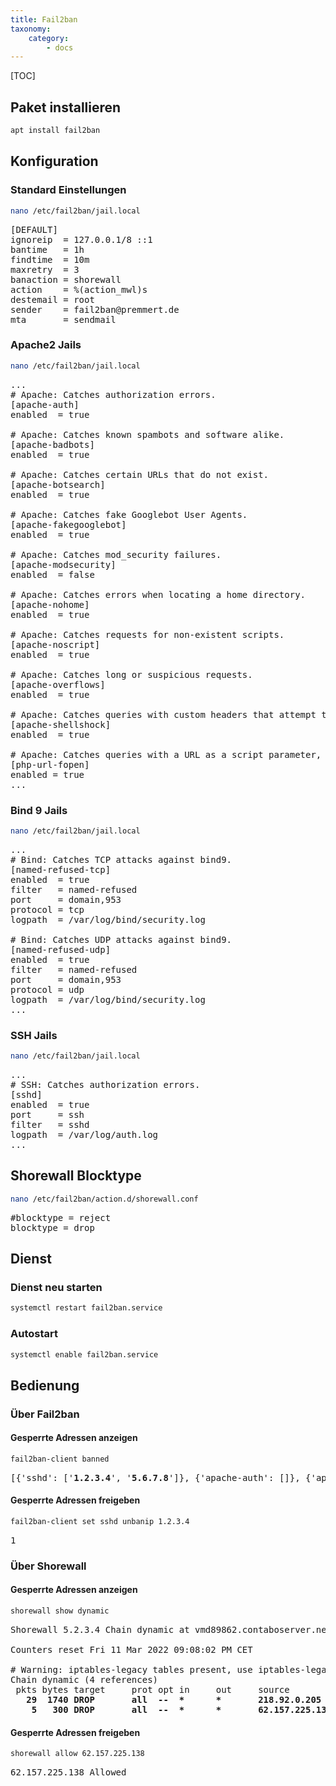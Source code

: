 ```yaml
---
title: Fail2ban
taxonomy:
    category:
        - docs
---
```


[TOC]

## Paket installieren

```bash
apt install fail2ban
```

## Konfiguration

### Standard Einstellungen

```bash
nano /etc/fail2ban/jail.local
```

<pre>
[DEFAULT]
ignoreip  = 127.0.0.1/8 ::1
bantime   = 1h
findtime  = 10m
maxretry  = 3
banaction = shorewall
action    = %(action_mwl)s
destemail = root
sender    = fail2ban@premmert.de
mta       = sendmail
</pre>

### Apache2 Jails

```bash
nano /etc/fail2ban/jail.local
```

<pre>
...
# Apache: Catches authorization errors.
[apache-auth]
enabled  = true

# Apache: Catches known spambots and software alike.
[apache-badbots]
enabled  = true

# Apache: Catches certain URLs that do not exist.
[apache-botsearch]
enabled  = true

# Apache: Catches fake Googlebot User Agents.
[apache-fakegooglebot]
enabled  = true

# Apache: Catches mod_security failures.
[apache-modsecurity]
enabled  = false

# Apache: Catches errors when locating a home directory.
[apache-nohome]
enabled  = true

# Apache: Catches requests for non-existent scripts.
[apache-noscript]
enabled  = true

# Apache: Catches long or suspicious requests.
[apache-overflows]
enabled  = true

# Apache: Catches queries with custom headers that attempt to exploit the Shellshock bug.
[apache-shellshock]
enabled  = true

# Apache: Catches queries with a URL as a script parameter, which may be an indication of a fopen url php injection.
[php-url-fopen]
enabled = true
...
</pre>

### Bind 9 Jails

```bash
nano /etc/fail2ban/jail.local
```

<pre>
...
# Bind: Catches TCP attacks against bind9.
[named-refused-tcp]
enabled  = true
filter   = named-refused
port     = domain,953
protocol = tcp
logpath  = /var/log/bind/security.log

# Bind: Catches UDP attacks against bind9.
[named-refused-udp]
enabled  = true
filter   = named-refused
port     = domain,953
protocol = udp
logpath  = /var/log/bind/security.log
...
</pre>

### SSH Jails

```bash
nano /etc/fail2ban/jail.local
```

<pre>
...
# SSH: Catches authorization errors.
[sshd]
enabled  = true
port     = ssh
filter   = sshd
logpath  = /var/log/auth.log
...
</pre>

## Shorewall Blocktype

```bash
nano /etc/fail2ban/action.d/shorewall.conf
```

<pre>
#blocktype = reject
blocktype = drop
</pre>

## Dienst

### Dienst neu starten

```bash
systemctl restart fail2ban.service
```

### Autostart

```bash
systemctl enable fail2ban.service
```

## Bedienung

### Über Fail2ban

#### Gesperrte Adressen anzeigen

```bash
fail2ban-client banned
```

<pre>
[{'sshd': ['<b>1.2.3.4</b>', '<b>5.6.7.8</b>']}, {'apache-auth': []}, {'apache-badbots': ['<b>2001:0db8:85a3:0000:0000:8a2e:0370:7334</b>']}, {'apache-noscript': []}, {'apache-overflows': []}, {'apache-nohome': []}, {'apache-botsearch': []}, {'apache-fakegooglebot': []}, {'apache-shellshock': []}, {'php-url-fopen': []}, {'named-refused-tcp': []}, {'named-refused-udp': []}]
</pre>

#### Gesperrte Adressen freigeben

```bash
fail2ban-client set sshd unbanip 1.2.3.4
```

<pre>
1
</pre>

### Über Shorewall

#### Gesperrte Adressen anzeigen

```bash
shorewall show dynamic
```

<pre>
Shorewall 5.2.3.4 Chain dynamic at vmd89862.contaboserver.net - Fri 11 Mar 2022 09:49:44 PM CET

Counters reset Fri 11 Mar 2022 09:08:02 PM CET

# Warning: iptables-legacy tables present, use iptables-legacy to see them
Chain dynamic (4 references)
 pkts bytes target     prot opt in     out     source               destination         
<b>   29  1740 DROP       all  --  *      *       218.92.0.205         0.0.0.0/0</b>
<b>    5   300 DROP       all  --  *      *       62.157.225.138       0.0.0.0/0</b>
</pre>

#### Gesperrte Adressen freigeben

```bash
shorewall allow 62.157.225.138
```

<pre>
62.157.225.138 Allowed
</pre>
